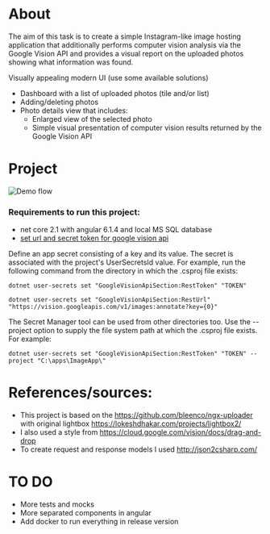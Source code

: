 # About
The aim of this task is to create a simple Instagram-like image hosting application that
additionally performs computer vision analysis via the Google Vision API and provides a
visual report on the uploaded photos showing what information was found.

Visually appealing modern UI (use some available solutions)
- Dashboard with a list of uploaded photos (tile and/or list)
- Adding/deleting photos
- Photo details view that includes:
    - Enlarged view of the selected photo
    - Simple visual presentation of computer vision results returned by the Google Vision API

# Project
![Demo flow](demo.gif?raw=true "Demo flow")
### Requirements to run this project:
- net core 2.1 with angular 6.1.4 and local MS SQL database
- [set url and secret token for google vision api](https://docs.microsoft.com/en-us/aspnet/core/security/app-secrets?view=aspnetcore-2.1&tabs=windows)

Define an app secret consisting of a key and its value. The secret is associated with the project's UserSecretsId value. For example, run the following command from the directory in which the .csproj file exists:
```
dotnet user-secrets set "GoogleVisionApiSection:RestToken" "TOKEN"
```
```
dotnet user-secrets set "GoogleVisionApiSection:RestUrl" "https://vision.googleapis.com/v1/images:annotate?key={0}"
```
The Secret Manager tool can be used from other directories too. Use the --project option to supply the file system path at which the .csproj file exists. For example:

```
dotnet user-secrets set "GoogleVisionApiSection:RestToken" "TOKEN" --project "C:\apps\ImageApp\"
```

# References/sources:
- This project is based on the https://github.com/bleenco/ngx-uploader with original lightbox https://lokeshdhakar.com/projects/lightbox2/
- I also used a style from https://cloud.google.com/vision/docs/drag-and-drop
- To create request and response models I used http://json2csharp.com/ 

# TO DO
- More tests and mocks
- More separated components in angular
- Add docker to run everything in release version